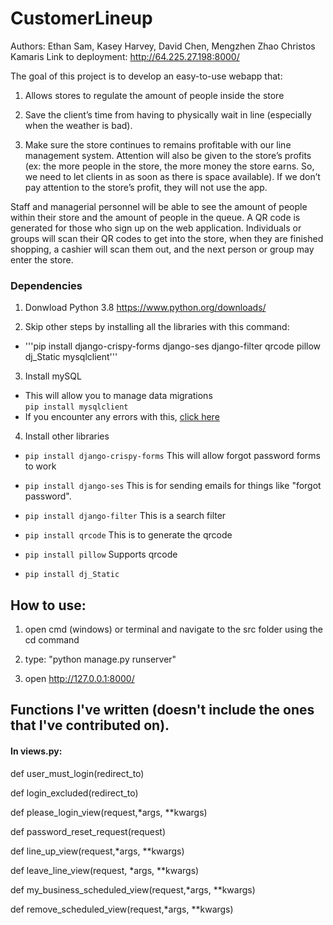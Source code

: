 # CustomerLineup 
Authors: Ethan Sam, Kasey Harvey, David Chen, Mengzhen Zhao Christos Kamaris
Link to deployment: http://64.225.27.198:8000/

The goal of this project is to develop an easy-to-use webapp that:
1. Allows stores to regulate the amount of people inside the store

2. Save the client’s time from having to physically wait in line (especially when the
weather is bad). 
3. Make sure the store continues to remains profitable with our line management system. Attention will also be given to the store’s profits (ex: the more people in the store, the more money the store earns. So, we need to let clients in as soon as there is space
available). If we don’t pay attention to the store’s profit, they will not use the app. 

Staff and managerial personnel will be able to see the amount of people within their store and
the amount of people in the queue. A QR code is generated for those who sign up on
the web application. Individuals or groups will scan their QR codes to get into the store,
when they are finished shopping, a cashier will scan them out, and the next person or
group may enter the store.


### Dependencies
1. Donwload Python 3.8 
<https://www.python.org/downloads/>

2. Skip other steps by installing all the libraries with this command:

* '''pip install django-crispy-forms django-ses django-filter qrcode pillow dj_Static mysqlclient'''

3. Install mySQL
* This will allow you to manage data migrations\
 ```pip install mysqlclient```
* If you encounter any errors with this, [click here](https://stackoverflow.com/questions/35190465/virtualenvpython3-4-pip-install-mysqlclient-error)

4. Install other libraries
* ```pip install django-crispy-forms``` This will allow forgot password forms to work

* ```pip install django-ses``` This is for sending emails for things like "forgot password". 

* ```pip install django-filter``` This is a search filter

* ```pip install qrcode``` This is to generate the qrcode
* ```pip install pillow``` Supports qrcode
* ```pip install dj_Static ``` 

## How to use:

1. open cmd (windows) or terminal and navigate to the src folder using the cd command

2. type: "python manage.py runserver"

3. open http://127.0.0.1:8000/

## Functions I've written (doesn't include the ones that I've contributed on).

#### In views.py:
def user_must_login(redirect_to)

def login_excluded(redirect_to)

def please_login_view(request,*args, **kwargs)

def password_reset_request(request)

def line_up_view(request,*args, **kwargs)

def leave_line_view(request, *args, **kwargs)

def my_business_scheduled_view(request,*args, **kwargs)

def remove_scheduled_view(request,*args, **kwargs)

